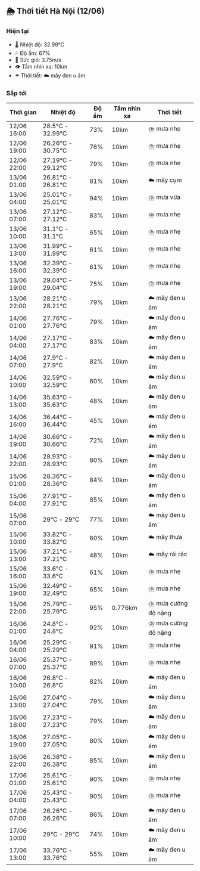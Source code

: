 ## 🌦️ Thời tiết Hà Nội (12/06)

### Hiện tại

- 🌡️ Nhiệt độ: 32.99℃
- 💦 Độ ẩm: 67%
- 💨 Sức gió: 3.75m/s
- 👁️ Tầm nhìn xa: 10km
- ☂️ Thời tiết: ☁️ mây đen u ám

### Sắp tới

| Thời gian | Nhiệt độ | Độ ẩm | Tầm nhìn xa | Thời tiết |
| --- | --- | --- | --- | --- |
| 12/06 16:00 | 28.5℃ - 32.99℃ | 73% | 10km | ⛈️ mưa nhẹ |
| 12/06 19:00 | 26.26℃ - 30.75℃ | 76% | 10km | ⛈️ mưa nhẹ |
| 12/06 22:00 | 27.19℃ - 29.12℃ | 79% | 10km | ⛈️ mưa nhẹ |
| 13/06 01:00 | 26.81℃ - 26.81℃ | 81% | 10km | ☁️ mây cụm |
| 13/06 04:00 | 25.01℃ - 25.01℃ | 94% | 10km | ⛈️ mưa vừa |
| 13/06 07:00 | 27.12℃ - 27.12℃ | 83% | 10km | ⛈️ mưa nhẹ |
| 13/06 10:00 | 31.1℃ - 31.1℃ | 65% | 10km | ⛈️ mưa nhẹ |
| 13/06 13:00 | 31.99℃ - 31.99℃ | 61% | 10km | ⛈️ mưa nhẹ |
| 13/06 16:00 | 32.39℃ - 32.39℃ | 61% | 10km | ⛈️ mưa nhẹ |
| 13/06 19:00 | 29.04℃ - 29.04℃ | 75% | 10km | ⛈️ mưa nhẹ |
| 13/06 22:00 | 28.21℃ - 28.21℃ | 79% | 10km | ☁️ mây đen u ám |
| 14/06 01:00 | 27.76℃ - 27.76℃ | 79% | 10km | ☁️ mây đen u ám |
| 14/06 04:00 | 27.17℃ - 27.17℃ | 83% | 10km | ☁️ mây đen u ám |
| 14/06 07:00 | 27.9℃ - 27.9℃ | 82% | 10km | ☁️ mây đen u ám |
| 14/06 10:00 | 32.59℃ - 32.59℃ | 60% | 10km | ☁️ mây đen u ám |
| 14/06 13:00 | 35.63℃ - 35.63℃ | 48% | 10km | ☁️ mây đen u ám |
| 14/06 16:00 | 36.44℃ - 36.44℃ | 45% | 10km | ☁️ mây đen u ám |
| 14/06 19:00 | 30.66℃ - 30.66℃ | 72% | 10km | ☁️ mây đen u ám |
| 14/06 22:00 | 28.93℃ - 28.93℃ | 80% | 10km | ☁️ mây đen u ám |
| 15/06 01:00 | 28.36℃ - 28.36℃ | 84% | 10km | ☁️ mây đen u ám |
| 15/06 04:00 | 27.91℃ - 27.91℃ | 85% | 10km | ☁️ mây đen u ám |
| 15/06 07:00 | 29℃ - 29℃ | 77% | 10km | ☁️ mây đen u ám |
| 15/06 10:00 | 33.82℃ - 33.82℃ | 60% | 10km | ☁️ mây thưa |
| 15/06 13:00 | 37.21℃ - 37.21℃ | 48% | 10km | ☁️ mây rải rác |
| 15/06 16:00 | 33.6℃ - 33.6℃ | 61% | 10km | ⛈️ mưa nhẹ |
| 15/06 19:00 | 32.49℃ - 32.49℃ | 65% | 10km | ⛈️ mưa nhẹ |
| 15/06 22:00 | 25.79℃ - 25.79℃ | 95% | 0.776km | ⛈️ mưa cường độ nặng |
| 16/06 01:00 | 24.8℃ - 24.8℃ | 92% | 10km | ⛈️ mưa cường độ nặng |
| 16/06 04:00 | 25.29℃ - 25.29℃ | 91% | 10km | ⛈️ mưa nhẹ |
| 16/06 07:00 | 25.37℃ - 25.37℃ | 89% | 10km | ⛈️ mưa nhẹ |
| 16/06 10:00 | 26.8℃ - 26.8℃ | 82% | 10km | ☁️ mây đen u ám |
| 16/06 13:00 | 27.04℃ - 27.04℃ | 79% | 10km | ☁️ mây đen u ám |
| 16/06 16:00 | 27.23℃ - 27.23℃ | 79% | 10km | ☁️ mây đen u ám |
| 16/06 19:00 | 27.05℃ - 27.05℃ | 80% | 10km | ☁️ mây đen u ám |
| 16/06 22:00 | 26.38℃ - 26.38℃ | 85% | 10km | ☁️ mây đen u ám |
| 17/06 01:00 | 25.61℃ - 25.61℃ | 90% | 10km | ⛈️ mưa nhẹ |
| 17/06 04:00 | 25.43℃ - 25.43℃ | 90% | 10km | ⛈️ mưa nhẹ |
| 17/06 07:00 | 26.26℃ - 26.26℃ | 86% | 10km | ☁️ mây đen u ám |
| 17/06 10:00 | 29℃ - 29℃ | 74% | 10km | ☁️ mây đen u ám |
| 17/06 13:00 | 33.76℃ - 33.76℃ | 55% | 10km | ☁️ mây đen u ám |
